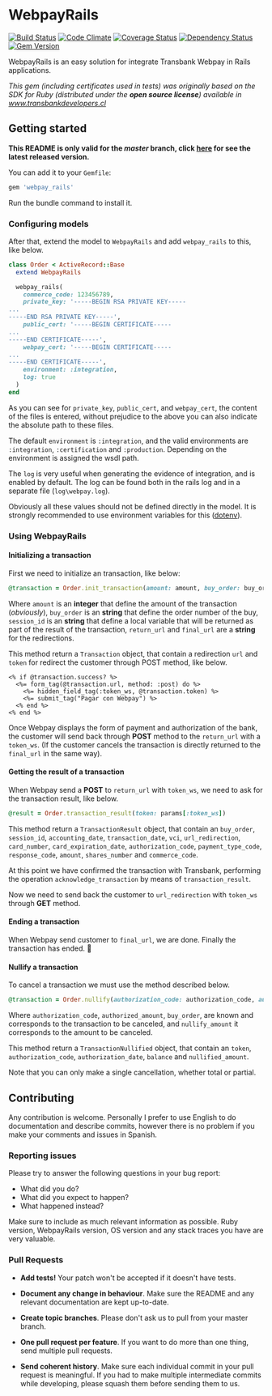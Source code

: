 # WebpayRails

[![Build Status](https://travis-ci.org/limcross/webpay_rails.svg?branch=master)](https://travis-ci.org/limcross/webpay_rails)
[![Code Climate](https://codeclimate.com/github/limcross/webpay_rails/badges/gpa.svg)](https://codeclimate.com/github/limcross/webpay_rails)
[![Coverage Status](https://coveralls.io/repos/github/limcross/webpay_rails/badge.svg?branch=master)](https://coveralls.io/github/limcross/webpay_rails?branch=master)
[![Dependency Status](https://gemnasium.com/badges/github.com/limcross/webpay_rails.svg)](https://gemnasium.com/github.com/limcross/webpay_rails)
[![Gem Version](https://badge.fury.io/rb/webpay_rails.svg)](https://badge.fury.io/rb/webpay_rails)

WebpayRails is an easy solution for integrate Transbank Webpay in Rails applications.

_This gem (including certificates used in tests) was originally based on the SDK for Ruby (distributed under the **open source license**) available in www.transbankdevelopers.cl_

## Getting started

__This README is only valid for the *master* branch, click [here](https://github.com/limcross/webpay_rails/blob/v1.1.1/README.md) for see the latest released version.__

You can add it to your `Gemfile`:

```ruby
gem 'webpay_rails'
```

Run the bundle command to install it.

### Configuring models
After that, extend the model to `WebpayRails` and add `webpay_rails` to this, like below.

```ruby
class Order < ActiveRecord::Base
  extend WebpayRails

  webpay_rails(
    commerce_code: 123456789,
    private_key: '-----BEGIN RSA PRIVATE KEY-----
...
-----END RSA PRIVATE KEY-----',
    public_cert: '-----BEGIN CERTIFICATE-----
...
-----END CERTIFICATE-----',
    webpay_cert: '-----BEGIN CERTIFICATE-----
...
-----END CERTIFICATE-----',
    environment: :integration,
    log: true
  )
end
```

As you can see for `private_key`, `public_cert`, and `webpay_cert`, the content of the files is entered, without prejudice to the above you can also indicate the absolute path to these files.

The default `environment` is `:integration`, and the valid environments are `:integration`, `:certification` and `:production`. Depending on the environment is assigned the wsdl path.

The `log` is very useful when generating the evidence of integration, and is enabled by default. The log can be found both in the rails log and in a separate file (`log\webpay.log`).

Obviously all these values should not be defined directly in the model. It is strongly recommended to use environment variables for this ([dotenv](https://github.com/bkeepers/dotenv)).

### Using WebpayRails

#### Initializing a transaction

First we need to initialize an transaction, like below:

```ruby
@transaction = Order.init_transaction(amount: amount, buy_order: buy_order, session_id: session_id, return_url: return_url, final_url: final_url)
```

Where `amount` is an __integer__ that define the amount of the transaction (_obviously_), `buy_order` is an __string__ that define the order number of the buy, `session_id` is an __string__ that define a local variable that will be returned as part of the result of the transaction, `return_url` and `final_url` are a __string__ for the redirections.

This method return a `Transaction` object, that contain a redirection `url` and `token` for redirect the customer through POST method, like below.

```erb
<% if @transaction.success? %>
  <%= form_tag(@transaction.url, method: :post) do %>
    <%= hidden_field_tag(:token_ws, @transaction.token) %>
    <%= submit_tag("Pagar con Webpay") %>
  <% end %>
<% end %>
```

Once Webpay displays the form of payment and authorization of the bank, the customer will send back through __POST__ method to the `return_url` with a `token_ws`. (If the customer cancels the transaction is directly returned to the `final_url` in the same way).

#### Getting the result of a transaction

When Webpay send a __POST__ to `return_url` with `token_ws`, we need to ask for the transaction result, like below.

```ruby
@result = Order.transaction_result(token: params[:token_ws])
```

This method return a `TransactionResult` object, that contain an `buy_order`, `session_id`, `accounting_date`, `transaction_date`, `vci`, `url_redirection`, `card_number`, `card_expiration_date`, `authorization_code`, `payment_type_code`, `response_code`, `amount`, `shares_number` and `commerce_code`.

At this point we have confirmed the transaction with Transbank, performing the operation `acknowledge_transaction` by means of `transaction_result`.

Now we need to send back the customer to `url_redirection` with `token_ws` through __GET__ method.

#### Ending a transaction

When Webpay send customer to `final_url`, we are done. Finally the transaction has ended. :clap:

#### Nullify a transaction

To cancel a transaction we must use the method described below.

```ruby
@transaction = Order.nullify(authorization_code: authorization_code, authorized_amount: authorized_amount, buy_order: buy_order, nullify_amount: nullify_amount)
```

Where `authorization_code`, `authorized_amount`, `buy_order`, are known and corresponds to the transaction to be canceled, and `nullify_amount` it corresponds to the amount to be canceled.

This method return a `TransactionNullified` object, that contain an `token`, `authorization_code`, `authorization_date`, `balance` and
 `nullified_amount`.

Note that you can only make a single cancellation, whether total or partial.

## Contributing
Any contribution is welcome. Personally I prefer to use English to do documentation and describe commits, however there is no problem if you make your comments and issues in Spanish.

### Reporting issues

Please try to answer the following questions in your bug report:

- What did you do?
- What did you expect to happen?
- What happened instead?

Make sure to include as much relevant information as possible. Ruby version,
WebpayRails version, OS version and any stack traces you have are very valuable.

### Pull Requests

- __Add tests!__ Your patch won't be accepted if it doesn't have tests.

- __Document any change in behaviour__. Make sure the README and any  relevant documentation are kept up-to-date.

- __Create topic branches__. Please don't ask us to pull from your master branch.

- __One pull request per feature__. If you want to do more than one thing, send multiple pull requests.

- __Send coherent history__. Make sure each individual commit in your pull request is meaningful. If you had to make multiple intermediate commits while developing, please squash them before sending them to us.
